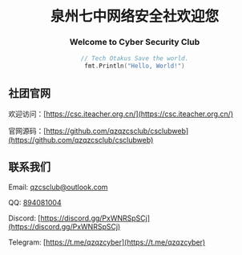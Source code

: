<div align="center">

# 泉州七中网络安全社欢迎您

### Welcome to Cyber Security Club

```go
// Tech Otakus Save the world.
fmt.Println("Hello, World!")
```

</div>

## 社团官网

欢迎访问：[https://csc.iteacher.org.cn/](https://csc.iteacher.org.cn/)

官网源码：[https://github.com/qzqzcsclub/csclubweb](https://github.com/qzqzcsclub/csclubweb)

## 联系我们

Email: [qzcsclub@outlook.com](mailto:qzcsclub@outlook.com)

QQ: [894081004](http://qm.qq.com/cgi-bin/qm/qr?_wv=1027&k=gNZbF9HTz2nJ5_4oYOEpKvRWOLqL64BG&authKey=sqrQpckT11%2FVfNaG9OFb%2BZ9zFr063%2Fg7RZyaz3qnKIU8vigLxKE733kdV%2F5h0qs5&noverify=0&group_code=894081004)

Discord: [https://discord.gg/PxWNRSpSCj](https://discord.gg/PxWNRSpSCj)

Telegram: [https://t.me/qzqzcyber](https://t.me/qzqzcyber)
